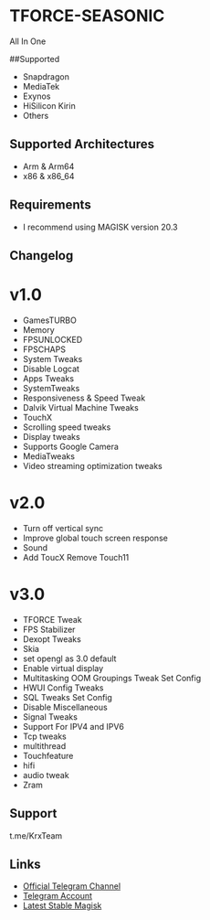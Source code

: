 
# TFORCE-SEASONIC
All In One 

##Supported 
- Snapdragon
- MediaTek
- Exynos
- HiSilicon Kirin
- Others

## Supported Architectures
- Arm & Arm64
- x86 & x86_64

## Requirements
- I recommend using MAGISK version 20.3

## Changelog 

# v1.0

-  GamesTURBO
-  Memory
-  FPSUNLOCKED
-  FPSCHAPS
-  System Tweaks
-  Disable Logcat
-  Apps Tweaks
-  SystemTweaks
-  Responsiveness & Speed Tweak
-  Dalvik Virtual Machine Tweaks
-  TouchX
-  Scrolling speed tweaks
-  Display tweaks
-  Supports Google Camera
-  MediaTweaks
-  Video streaming optimization tweaks

# v2.0

-  Turn off vertical sync
-  Improve global touch screen response
-  Sound
-  Add ToucX Remove Touch11

# v3.0
-  TFORCE Tweak
-  FPS Stabilizer
-  Dexopt Tweaks
-  Skia
-  set opengl as 3.0 default
-  Enable virtual display
-  Multitasking OOM Groupings Tweak Set Config
-  HWUI Config Tweaks
-  SQL Tweaks Set Config
-  Disable Miscellaneous
-  Signal Tweaks
-  Support For IPV4 and IPV6
-  Tcp tweaks
-  multithread
-  Touchfeature
-  hifi
-  audio tweak
-  Zram



## Support
t.me/KrxTeam

## Links
- <a href="https://t.me/KrxTeam">Official Telegram Channel</a>
- <a href="https://t.me/hasbyfwz">Telegram Account</a>
- <a href="https://forum.xda-developers.com/apps/magisk/official-magisk-v7-universal-systemless-t3473445">Latest Stable Magisk</a>

